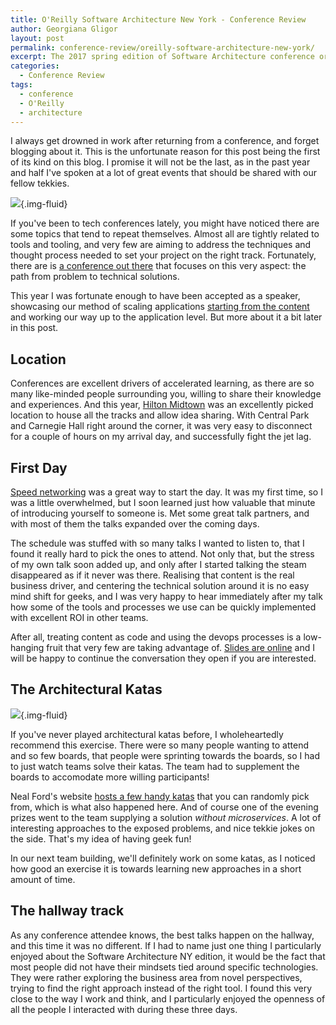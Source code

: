 ```yaml
---
title: O'Reilly Software Architecture New York - Conference Review
author: Georgiana Gligor
layout: post
permalink: conference-review/oreilly-software-architecture-new-york/
excerpt: The 2017 spring edition of Software Architecture conference organised by O'Reilly Media took place in New York, and our CTO Georgiana Gligor had a talk there about Smart, Scalable Content Distribution.
categories:
  - Conference Review
tags:
  - conference
  - O'Reilly
  - architecture
---
```


I always get drowned in work after returning from a conference, and forget blogging about it. This is the unfortunate 
reason for this post being the first of its kind on this blog. I promise it will not be the last, as in the past year 
and half I've spoken at a lot of great events that should be shared with our fellow tekkies.

![](/images/2017-04-17-oreilly-sa-ny/welcome.jpg){.img-fluid}

If you've been to tech conferences lately, you might have noticed there are some topics that tend to repeat themselves. 
Almost all are tightly related to tools and tooling, and very few are aiming to address the techniques and 
thought process needed to set your project on the right track. Fortunately, there are is [a conference out there][sa-ny] 
that focuses on this very aspect: the path from problem to technical solutions.

This year I was fortunate enough to have been accepted as a speaker, showcasing our method of scaling applications 
[starting from the content][talk-content-distribution] and working our way up to the application level. But more about 
it a bit later in this post.

## Location

Conferences are excellent drivers of accelerated learning, as there are so many like-minded people surrounding you, 
willing to share their knowledge and experiences. And this year, [Hilton Midtown][hilton-midtown] was an excellently 
picked location to house all the tracks and allow idea sharing. With Central Park and Carnegie Hall right around the 
corner, it was very easy to disconnect for a couple of hours on my arrival day, and successfully fight the jet lag.

## First Day

[Speed networking][speed-networking] was a great way to start the day. It was my first time, so I was a little 
overwhelmed, but I soon learned just how valuable that minute of introducing yourself to someone is. Met some great 
talk partners, and with most of them the talks expanded over the coming days.

The schedule was stuffed with so many talks I wanted to listen to, that I found it really hard to pick the ones 
to attend. Not only that, but the stress of my own talk soon added up, and only after I started talking the steam 
disappeared as if it never was there. Realising that content is the real business driver, and centering the 
technical solution around it is no easy mind shift for geeks, and I was very happy to hear immediately after my talk 
how some of the tools and processes we use can be quickly implemented with excellent ROI in other teams. 

After all, treating content as code and using the devops processes is a low-hanging fruit that very few are 
taking advantage of. [Slides are online][talk-slides] and I will be happy to continue the conversation they open if 
you are interested.

## The Architectural Katas
![](/images/2017-04-17-oreilly-sa-ny/architectural-katas.jpg){.img-fluid}

If you've never played architectural katas before, I wholeheartedly recommend this exercise. There were so many people 
wanting to attend and so few boards, that people were sprinting towards the boards, so I had to just watch teams solve 
their katas. The team had to supplement the boards to accomodate more willing participants!

Neal Ford's website [hosts a few handy katas][architectural-katas] that you can randomly pick from, which is what also 
happened here. And of course one of the evening prizes went to the team supplying a solution *without microservices*. 
A lot of interesting approaches to the exposed problems, and nice tekkie jokes on the side. That's my idea of having 
geek fun!

In our next team building, we'll definitely work on some katas, as I noticed how good an exercise it is towards 
learning new approaches in a short amount of time.

## The hallway track

As any conference attendee knows, the best talks happen on the hallway, and this time it was no different.
If I had to name just one thing I particularly enjoyed about the Software Architecture NY edition, it would be the fact 
that most people did not have their mindsets tied around specific technologies. They were rather exploring 
the business area from novel perspectives, trying to find the right approach instead of the right tool. I found this 
very close to the way I work and think, and I particularly enjoyed the openness of all the people I interacted with 
during these three days.

[sa-ny]: https://conferences.oreilly.com/software-architecture/sa-ny
[talk-content-distribution]: https://conferences.oreilly.com/software-architecture/sa-ny/public/schedule/detail/56723
[hilton-midtown]: https://www.google.com/maps/place/New+York+Hilton+Midtown/@40.7623597,-73.9818202,17z/data=!3m1!4b1!4m5!3m4!1s0x89c25855c0679529:0x2a34371cb33f3c80!8m2!3d40.7623557!4d-73.9796262
[speed-networking]: https://www.flickr.com/photos/oreillyconf/33018465214/in/album-72157682070244396/
[talk-slides]: https://speakerdeck.com/gbtekkie/smart-scalable-content-distribution-at-oreilly-software-architecture-new-york
[architectural-katas]: http://nealford.com/katas/index.html
